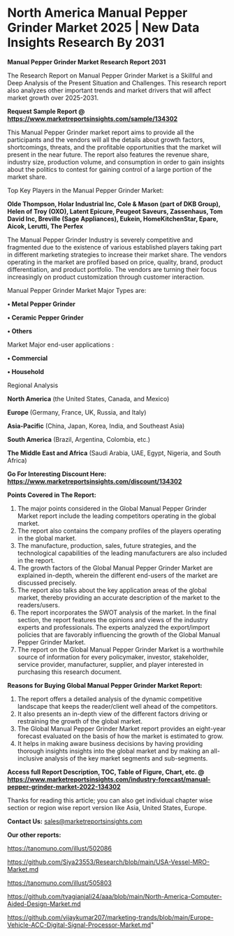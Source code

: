 # North America Manual Pepper Grinder Market 2025 | New Data Insights Research By 2031

<strong>Manual Pepper Grinder Market Research Report 2031</strong>

The Research Report on Manual Pepper Grinder Market is a Skillful and Deep Analysis of the Present Situation and Challenges. This research report also analyzes other important trends and market drivers that will affect market growth over 2025-2031.

<strong>Request Sample Report @ <a href=https://www.marketreportsinsights.com/sample/134302>https://www.marketreportsinsights.com/sample/134302</a></strong>

This Manual Pepper Grinder market report aims to provide all the participants and the vendors will all the details about growth factors, shortcomings, threats, and the profitable opportunities that the market will present in the near future. The report also features the revenue share, industry size, production volume, and consumption in order to gain insights about the politics to contest for gaining control of a large portion of the market share.

Top Key Players in the Manual Pepper Grinder Market:

<strong>Olde Thompson, Holar Industrial Inc, Cole & Mason (part of DKB Group), Helen of Troy (OXO), Latent Epicure, Peugeot Saveurs, Zassenhaus, Tom David Inc, Breville (Sage Appliances), Eukein, HomeKitchenStar, Epare, Aicok, Lerutti, The Perfex</strong>

The Manual Pepper Grinder Industry is severely competitive and fragmented due to the existence of various established players taking part in different marketing strategies to increase their market share. The vendors operating in the market are profiled based on price, quality, brand, product differentiation, and product portfolio. The vendors are turning their focus increasingly on product customization through customer interaction.

Manual Pepper Grinder Market Major Types are:

<strong>• Metal Pepper Grinder

• Ceramic Pepper Grinder

• Others</strong>

Market Major end-user applications :

<strong>• Commercial

• Household</strong>

Regional Analysis

</u><strong><b>North America</b></strong> (the United States, Canada, and Mexico)

<strong><b>Europe </b></strong>(Germany, France, UK, Russia, and Italy)

<strong><b>Asia-Pacific</b></strong> (China, Japan, Korea, India, and Southeast Asia)

<strong><b>South America</b></strong> (Brazil, Argentina, Colombia, etc.)

<strong><b>The Middle East and Africa</b></strong> (Saudi Arabia, UAE, Egypt, Nigeria, and South Africa)

<strong>Go For Interesting Discount Here: <a href=https://www.marketreportsinsights.com/discount/134302>https://www.marketreportsinsights.com/discount/134302</a></strong>

<strong>Points Covered in The Report:</strong>
<ol>
  <li>The major points considered in the Global Manual Pepper Grinder Market report include the leading competitors operating in the global market.</li>
  <li>The report also contains the company profiles of the players operating in the global market.</li>
  <li>The manufacture, production, sales, future strategies, and the technological capabilities of the leading manufacturers are also included in the report.</li>
  <li>The growth factors of the Global Manual Pepper Grinder Market are explained in-depth, wherein the different end-users of the market are discussed precisely.</li>
  <li>The report also talks about the key application areas of the global market, thereby providing an accurate description of the market to the readers/users.</li>
  <li>The report incorporates the SWOT analysis of the market. In the final section, the report features the opinions and views of the industry experts and professionals. The experts analyzed the export/import policies that are favorably influencing the growth of the Global Manual Pepper Grinder Market.</li>
  <li>The report on the Global Manual Pepper Grinder Market is a worthwhile source of information for every policymaker, investor, stakeholder, service provider, manufacturer, supplier, and player interested in purchasing this research document.</li>
</ol>
<strong>Reasons for Buying Global Manual Pepper Grinder Market Report:</strong>

<ol>
  <li>The report offers a detailed analysis of the dynamic competitive landscape that keeps the reader/client well ahead of the competitors.</li>
  <li>It also presents an in-depth view of the different factors driving or restraining the growth of the global market.</li>
  <li>The Global Manual Pepper Grinder Market report provides an eight-year forecast evaluated on the basis of how the market is estimated to grow.</li>
  <li>It helps in making aware business decisions by having providing thorough insights insights into the global market and by making an all-inclusive analysis of the key market segments and sub-segments.</li>
</ol>
<strong>Access full Report Description, TOC, Table of Figure, Chart, etc. @ <a href=https://www.marketreportsinsights.com/industry-forecast/manual-pepper-grinder-market-2022-134302>https://www.marketreportsinsights.com/industry-forecast/manual-pepper-grinder-market-2022-134302</a></strong>


Thanks for reading this article; you can also get individual chapter wise section or region wise report version like Asia, United States, Europe.

<strong>Contact Us:</strong>
sales@marketreportsinsights.com

<strong>Our other reports:</strong>

<a href=https://tanomuno.com/illust/502086>https://tanomuno.com/illust/502086</a>

<a href=https://github.com/Siya23553/Research/blob/main/USA-Vessel-MRO-Market.md>https://github.com/Siya23553/Research/blob/main/USA-Vessel-MRO-Market.md</a>

<a href=https://tanomuno.com/illust/505803>https://tanomuno.com/illust/505803</a>

<a href=https://github.com/tyagianjali24/aaa/blob/main/North-America-Computer-Aided-Design-Market.md>https://github.com/tyagianjali24/aaa/blob/main/North-America-Computer-Aided-Design-Market.md</a>

<a href=https://github.com/vijaykumar207/marketing-trands/blob/main/Europe-Vehicle-ACC-Digital-Signal-Processor-Market.md>https://github.com/vijaykumar207/marketing-trands/blob/main/Europe-Vehicle-ACC-Digital-Signal-Processor-Market.md</a>"
